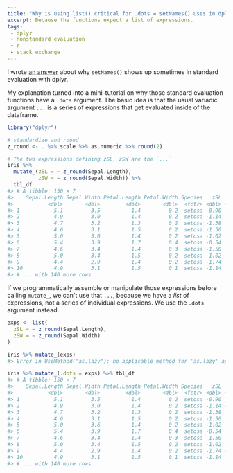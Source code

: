 ```yaml
---
title: "Why is using list() critical for .dots = setNames() uses in dplyr?"
excerpt: Because the functions expect a list of expressions.
tags: 
 - dplyr
 - nonstandard evaluation
 - r
 - stack exchange
---
```


I wrote [an answer](https://stackoverflow.com/questions/36067533/why-is-using-list-critical-for-dots-setnames-uses-in-dplyr/36168162#36168162) 
about why `setNames()` shows up sometimes in standard evaluation with dplyr. 

My explanation turned into a mini-tutorial on why those standard evaluation
functions have a `.dots` argument. The basic idea is that the usual variadic
argument `...` is a series of expressions that get evaluated inside of the
dataframe.


```r
library("dplyr")

# standardize and round
z_round <- . %>% scale %>% as.numeric %>% round(2)

# The two expressions defining zSL, zSW are the `...`
iris %>% 
  mutate_(zSL = ~ z_round(Sepal.Length), 
          zSW = ~ z_round(Sepal.Width)) %>%
  tbl_df
#> # A tibble: 150 × 7
#>    Sepal.Length Sepal.Width Petal.Length Petal.Width Species   zSL   zSW
#>           <dbl>       <dbl>        <dbl>       <dbl>  <fctr> <dbl> <dbl>
#> 1           5.1         3.5          1.4         0.2  setosa -0.90  1.02
#> 2           4.9         3.0          1.4         0.2  setosa -1.14 -0.13
#> 3           4.7         3.2          1.3         0.2  setosa -1.38  0.33
#> 4           4.6         3.1          1.5         0.2  setosa -1.50  0.10
#> 5           5.0         3.6          1.4         0.2  setosa -1.02  1.25
#> 6           5.4         3.9          1.7         0.4  setosa -0.54  1.93
#> 7           4.6         3.4          1.4         0.3  setosa -1.50  0.79
#> 8           5.0         3.4          1.5         0.2  setosa -1.02  0.79
#> 9           4.4         2.9          1.4         0.2  setosa -1.74 -0.36
#> 10          4.9         3.1          1.5         0.1  setosa -1.14  0.10
#> # ... with 140 more rows
```

If we programmatically assemble or manipulate those expressions before calling
`mutate_`, we can't use that `...`, because we have a _list_ of expressions, not
a series of individual expressions. We use the `.dots` argument instead.


```r
exps <- list(
  zSL = ~ z_round(Sepal.Length), 
  zSW = ~ z_round(Sepal.Width)
)

iris %>% mutate_(exps)
#> Error in UseMethod("as.lazy"): no applicable method for 'as.lazy' applied to an object of class "list"

iris %>% mutate_(.dots = exps) %>% tbl_df
#> # A tibble: 150 × 7
#>    Sepal.Length Sepal.Width Petal.Length Petal.Width Species   zSL   zSW
#>           <dbl>       <dbl>        <dbl>       <dbl>  <fctr> <dbl> <dbl>
#> 1           5.1         3.5          1.4         0.2  setosa -0.90  1.02
#> 2           4.9         3.0          1.4         0.2  setosa -1.14 -0.13
#> 3           4.7         3.2          1.3         0.2  setosa -1.38  0.33
#> 4           4.6         3.1          1.5         0.2  setosa -1.50  0.10
#> 5           5.0         3.6          1.4         0.2  setosa -1.02  1.25
#> 6           5.4         3.9          1.7         0.4  setosa -0.54  1.93
#> 7           4.6         3.4          1.4         0.3  setosa -1.50  0.79
#> 8           5.0         3.4          1.5         0.2  setosa -1.02  0.79
#> 9           4.4         2.9          1.4         0.2  setosa -1.74 -0.36
#> 10          4.9         3.1          1.5         0.1  setosa -1.14  0.10
#> # ... with 140 more rows
```

